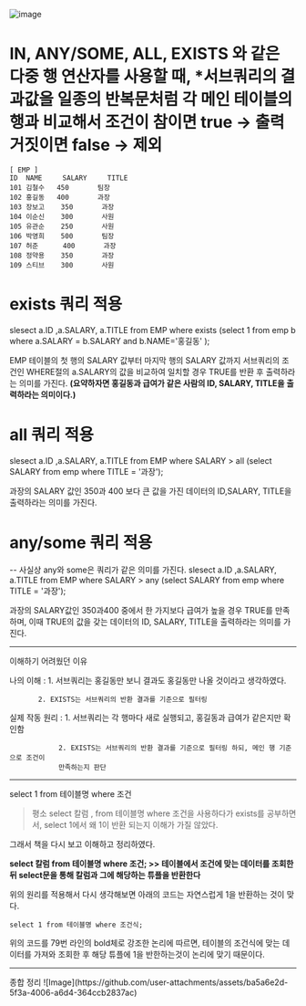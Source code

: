 ![image](https://github.com/user-attachments/assets/c9d080af-9b1d-4e7b-a036-cc45de789b8b)


<h1>
IN, ANY/SOME, ALL, EXISTS 와 같은 다중 행 연산자를 사용할 때,
 *서브쿼리의 결과값을 일종의 반복문처럼 각 메인 테이블의 행과 비교해서
조건이 참이면 true → 출력
거짓이면 false → 제외
</h1>


``` 
[ EMP ]
ID 	NAME	 SALARY     TITLE
101	김철수	  450       팀장
102	홍길동	  400       과장
103	장보고    350       과장
104	이순신    300       사원
105	유관순    250       사원
106	박영희    500       팀장
107	허준      400       과장
108	정약용    350       과장
109	스티브    300       사원
``` 

# exists 쿼리 적용 
slesect a.ID ,a.SALARY, a.TITLE
from EMP
where exists
(select 1
    from emp b
    where a.SALARY = b.SALARY
    and b.NAME='홍길동'
);

EMP 테이블의 첫 행의 SALARY 값부터 마지막 행의 SALARY 값까지 서브쿼리의 조건인 WHERE절의 a.SALARY의 값을 비교하여 일치할 경우 TRUE를 반환 후 출력하라는 의미를 가진다. 
**(요약하자면 홍길동과 급여가 같은 사람의 ID, SALARY, TITLE을 출력하라는 의미이다.)**

# all 쿼리 적용 
slesect a.ID ,a.SALARY, a.TITLE
from EMP
where SALARY > all
(select SALARY
    from emp
    where TITLE = '과장');

과장의 SALARY 값인 350과 400 보다 큰 값을 가진 데이터의 ID,SALARY, TITLE을 출력하라는 의미를 가진다.  

# any/some 쿼리 적용 
-- 사실상 any와 some은 쿼리가 같은 의미를 가진다. 
slesect a.ID ,a.SALARY, a.TITLE
from EMP
where SALARY > any
(select SALARY
from emp
where TITLE = '과장');

과장의 SALARY값인 350과400 중에서 한 가지보다 급여가 높을 경우 TRUE를 만족하며, 이때 TRUE의 값을 갖는 데이터의 ID, SALARY, TITLE을 출력하라는 의미를 가진다. 

<hr>

이해하기 어려웠던 이유 

나의 이해 : 1. 서브쿼리는 홍길동만 보니 결과도 홍길동만 나올 것이라고 생각하였다. 

           2. EXISTS는 서브쿼리의 반환 결과를 기준으로 필터링 

실제 작동 원리 : 1. 서브쿼리는 각 행마다 새로 실행되고, 홍길동과 급여가 같은지만 확인함
                
                2. EXISTS는 서브쿼리의 반환 결과를 기준으로 필터링 하되, 메인 행 기준으로 조건이 
                만족하는지 판단

<hr>
select 1 from 테이블명 where 조건

>  평소 select 칼럼 , from 테이블명 where 조건을 사용하다가 exists를 공부하면서, select 1에서 왜 1이 반환 되는지 이해가 가질 않았다. 

그래서 책을 다시 보고 이해하고 정리하였다. 

**select  칼럼 from 테이블명 where 조건; >> 테이블에서 조건에 맞는 데이터를 조회한 뒤 select문을 통해 칼럼과 그에 해당하는 튜플을 반환한다**

위의 원리를 적용해서 다시 생각해보면  아래의 코드는 자연스럽게 1을 반환하는 것이 맞다. 
```
select 1 from 테이블명 where 조건식;

```

위의 코드를 79번 라인의 bold체로 강조한 논리에 따르면, 테이블의 조건식에 맞는 데이터를 가져와 조회한 후 해당 튜플에 1을 반한하는것이 논리에 맞기 때문이다. 


<hr>
종합 정리 
![Image](https://github.com/user-attachments/assets/ba5a6e2d-5f3a-4006-a6d4-364ccb2837ac)







